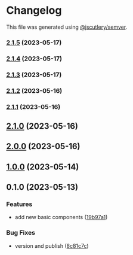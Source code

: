 # Changelog

This file was generated using [@jscutlery/semver](https://github.com/jscutlery/semver).

### [2.1.5](https://github.com/clayton-duarte/amalg/compare/button-2.1.4...button-2.1.5) (2023-05-17)

### [2.1.4](https://github.com/clayton-duarte/amalg/compare/button-2.1.3...button-2.1.4) (2023-05-17)

### [2.1.3](https://github.com/clayton-duarte/amalg/compare/button-2.1.2...button-2.1.3) (2023-05-17)

### [2.1.2](https://github.com/clayton-duarte/amalg/compare/button-2.1.1...button-2.1.2) (2023-05-16)

### [2.1.1](https://github.com/clayton-duarte/amalg/compare/button-2.1.0...button-2.1.1) (2023-05-16)

## [2.1.0](https://github.com/clayton-duarte/amalg/compare/button-2.0.0...button-2.1.0) (2023-05-16)

## [2.0.0](https://github.com/clayton-duarte/amalg/compare/button-1.0.0...button-2.0.0) (2023-05-16)

## [1.0.0](https://github.com/clayton-duarte/cpd/compare/button-0.1.0...button-1.0.0) (2023-05-14)

## 0.1.0 (2023-05-13)

### Features

- add new basic components ([19b97a1](https://github.com/clayton-duarte/cpd/commit/19b97a1d1af3652579d5cd7077886a6aff6d8c6b))

### Bug Fixes

- version and publish ([8c81c7c](https://github.com/clayton-duarte/cpd/commit/8c81c7ca317c1445a248d01aa1b79a225ffeb747))
